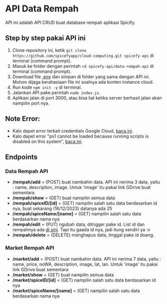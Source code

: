 # API Data Rempah
API ini adalah API CRUD buat database rempah aplikasi Spicify.

## Step by step pakai API ini
1. Clone repository ini, ketik `git clone https://github.com/spicefyapp/cloud-computing.git spicefy-api` di terminal (command prompt).
2. Masuk ke folder dengan perintah `cd spicefy-api/data-rempah-api` di terminal (command prompt).
3. Download file [.env](https://drive.google.com/file/d/1J0XuOYQBCiDK0NN1XhwNWN0iDdGDMrsy/view?usp=sharing) dan simpan di folder yang sama dengan API ini. Mohon dijaga kerahasiaan file ini soalnya ada konten instance cloud.
4. Run kode `npm init -y` di terminal.
5. Jalankan API pake perintah `node index.js`.
6. Aplikasi jalan di port 3000, atau bisa liat ketika server berhasil jalan akan nampilin port nya.

## Note Error:
* Kalo dapet error terkait credentials Google Cloud, [baca ini](https://cloud.google.com/docs/authentication/provide-credentials-adc).
* Kalo dapet error "ps1 cannot be loaded because running scripts is disabled on this system", [baca ini](https://stackoverflow.com/questions/41117421/ps1-cannot-be-loaded-because-running-scripts-is-disabled-on-this-system).

## Endpoints
### Data Rempah API
* **/rempah/add** = (POST) buat nambahin data. API ini nerima 3 data, yaitu : name, description, image. Untuk 'image' itu pakai link GDrive buat sementara
* **/rempah/show** = (GET) buat nampilin semua data
* **/rempah/spiceID/[id]** = (GET) nampilin salah satu data berdasarkan id nya, buat sekarang (16/12/2023) datanya ada 25
* **/rempah/spiceName/[name]** = (GET) nampilin salah satu data berdasarkan nama nya
* **/rempah/edit** = (PUT) ngubah data, ditrigger pake id. List id dan rempahnya ada [di sini](https://drive.google.com/file/d/1Lx8b_gZCQFGRmpRbNQve__7s8G0xILWl/view?usp=sharing). Tapi itu gaada id nya, jadi itung sendiri ya :v
* **/rempah/delete** = (DELETE) menghapus data, tinggal pake id doang.
### Market Rempah API
* **/market/add** = (POST) buat nambahin data. API ini nerima 7 data, yaitu : name, price, noWA, description, image, lat, lan. Untuk 'image' itu pakai link GDrive buat sementara
* **/market/show** = (GET) buat nampilin semua data
* **/market/spiceID/[id]** = (GET) nampilin salah satu data berdasarkan id nya
* **/market/spiceName/[name]** = (GET) nampilin salah satu data berdasarkan nama nya
